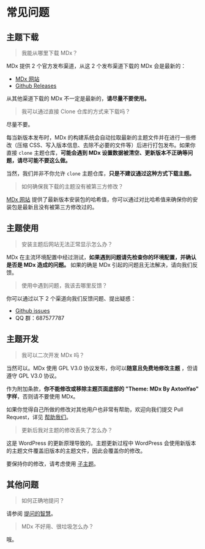 # 常见问题

## 主题下载

> 我能从哪里下载 MDx？

MDx 提供 2 个官方发布渠道，从这 2 个发布渠道下载的 MDx 会是最新的：

- [MDx 网站](https://mdx.flyhigher.top)
- [Github Releases](https://github.com/yrccondor/mdx/releases/)

从其他渠道下载的 MDx 不一定是最新的，**请尽量不要使用。**

> 我可以通过直接 Clone 仓库的方式来下载吗？

尽量不要。

每当新版本发布时，MDx 的构建系统会自动拉取最新的主题文件并在进行一些修改（压缩 CSS、写入版本信息、去除不必要的文件等）后进行打包发布。如果你直接 `clone` 主题仓库，**可能会遇到 MDx 设置数据被清空、更新版本不正确等问题，请尽可能不要这么做。**

当然，我们并非不你允许 `clone` 主题仓库，**只是不建议通过这种方式下载主题。**

> 如何确保我下载的主题没有被第三方修改？

[MDx 网站](https://mdx.flyhigher.top) 提供了最新版本安装包的哈希值，你可以通过对比哈希值来确保你的安装包是最新且没有被第三方修改过的。

## 主题使用

> 安装主题后网站无法正常显示怎么办？

MDx 在主流环境配置中经过测试，**如果遇到问题请先检查你的环境配置，并确认是否是 MDx 造成的问题。** 如果的确是 MDx 引起的问题且无法解决，请向我们反馈。

> 使用中遇到问题，我该去哪里反馈？

你可以通过以下 2 个渠道向我们反馈问题、提出疑惑：

- [Github issues](https://github.com/yrccondor/mdx/issues)
- QQ 群：687577787

## 主题开发

> 我可以二次开发 MDx 吗？

当然可以。MDx 使用 GPL V3.0 协议发布，你可以**随意且免费地修改主题** ，但请遵守 GPL V3.0 协议。

作为附加条款，**你不能修改或移除主题页面底部的 "Theme: MDx By AxtonYao" 字样**，否则请不要使用 MDx。

如果你觉得自己所做的修改对其他用户也非常有帮助，欢迎向我们提交 Pull Request，详见 [帮助我们](help-us.md)。

> 更新后我对主题的修改丢失了怎么办？

这是 WordPress 的更新原理导致的。主题更新过程中 WordPress 会使用新版本的主题文件覆盖旧版本的主题文件，因此会覆盖你的修改。

要保持你的修改，请考虑使用 [子主题](https://codex.wordpress.org/zh-cn:子主题)。

## 其他问题

> 如何正确地提问？

请参阅 [提问的智慧](https://github.com/ryanhanwu/How-To-Ask-Questions-The-Smart-Way/blob/master/README-zh_CN.md)。

> MDx 不好用、很垃圾怎么办？

哦。
